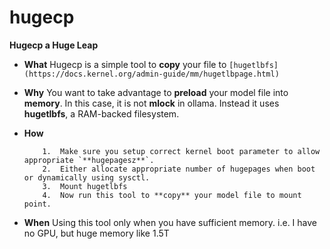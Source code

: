 # hugecp
**Hugecp a Huge Leap**
* **What**
Hugecp is a simple tool to **copy** your file to `[hugetlbfs](https://docs.kernel.org/admin-guide/mm/hugetlbpage.html)`

* **Why**
You want to take advantage to **preload** your model file into **memory**. In this case, it is not **mlock** in ollama. 
Instead it uses **hugetlbfs**, a RAM-backed filesystem.

* **How**
    ```
        1.  Make sure you setup correct kernel boot parameter to allow appropriate `**hugepagesz**`.
        2.  Either allocate appropriate number of hugepages when boot or dynamically using sysctl.
        3.  Mount hugetlbfs
        4.  Now run this tool to **copy** your model file to mount point. 
    ```

* **When**
Using this tool only when you have sufficient memory. i.e. I have no GPU, but huge memory like 1.5T

